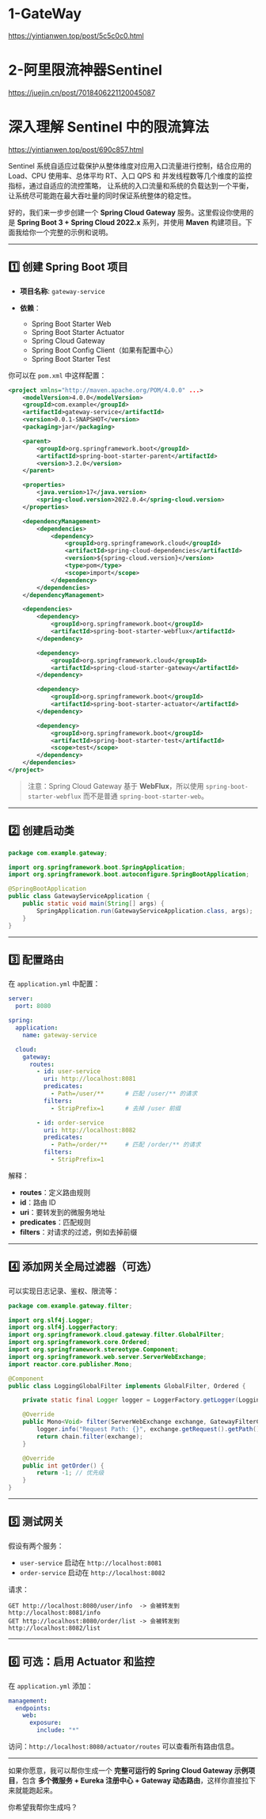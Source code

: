 # 1-GateWay

https://yintianwen.top/post/5c5c0c0.html

# 2-阿里限流神器Sentinel
https://juejin.cn/post/7018406221120045087

# 深入理解 Sentinel 中的限流算法
https://yintianwen.top/post/690c857.html

Sentinel 系统自适应过载保护从整体维度对应用入口流量进行控制，结合应用的 Load、CPU 使用率、总体平均 RT、入口 QPS 和
并发线程数等几个维度的监控指标，通过自适应的流控策略，
让系统的入口流量和系统的负载达到一个平衡，让系统尽可能跑在最大吞吐量的同时保证系统整体的稳定性。



好的，我们来一步步创建一个 **Spring Cloud Gateway** 服务。这里假设你使用的是 **Spring Boot 3 + Spring Cloud 2022.x** 系列，并使用 **Maven** 构建项目。下面我给你一个完整的示例和说明。

---

## 1️⃣ 创建 Spring Boot 项目

* **项目名称**: `gateway-service`
* **依赖**：

    * Spring Boot Starter Web
    * Spring Boot Starter Actuator
    * Spring Cloud Gateway
    * Spring Boot Config Client（如果有配置中心）
    * Spring Boot Starter Test

你可以在 `pom.xml` 中这样配置：

```xml
<project xmlns="http://maven.apache.org/POM/4.0.0" ...>
    <modelVersion>4.0.0</modelVersion>
    <groupId>com.example</groupId>
    <artifactId>gateway-service</artifactId>
    <version>0.0.1-SNAPSHOT</version>
    <packaging>jar</packaging>

    <parent>
        <groupId>org.springframework.boot</groupId>
        <artifactId>spring-boot-starter-parent</artifactId>
        <version>3.2.0</version>
    </parent>

    <properties>
        <java.version>17</java.version>
        <spring-cloud.version>2022.0.4</spring-cloud.version>
    </properties>

    <dependencyManagement>
        <dependencies>
            <dependency>
                <groupId>org.springframework.cloud</groupId>
                <artifactId>spring-cloud-dependencies</artifactId>
                <version>${spring-cloud.version}</version>
                <type>pom</type>
                <scope>import</scope>
            </dependency>
        </dependencies>
    </dependencyManagement>

    <dependencies>
        <dependency>
            <groupId>org.springframework.boot</groupId>
            <artifactId>spring-boot-starter-webflux</artifactId>
        </dependency>

        <dependency>
            <groupId>org.springframework.cloud</groupId>
            <artifactId>spring-cloud-starter-gateway</artifactId>
        </dependency>

        <dependency>
            <groupId>org.springframework.boot</groupId>
            <artifactId>spring-boot-starter-actuator</artifactId>
        </dependency>

        <dependency>
            <groupId>org.springframework.boot</groupId>
            <artifactId>spring-boot-starter-test</artifactId>
            <scope>test</scope>
        </dependency>
    </dependencies>
</project>
```

> 注意：Spring Cloud Gateway 基于 **WebFlux**，所以使用 `spring-boot-starter-webflux` 而不是普通 `spring-boot-starter-web`。

---

## 2️⃣ 创建启动类

```java
package com.example.gateway;

import org.springframework.boot.SpringApplication;
import org.springframework.boot.autoconfigure.SpringBootApplication;

@SpringBootApplication
public class GatewayServiceApplication {
    public static void main(String[] args) {
        SpringApplication.run(GatewayServiceApplication.class, args);
    }
}
```

---

## 3️⃣ 配置路由

在 `application.yml` 中配置：

```yaml
server:
  port: 8080

spring:
  application:
    name: gateway-service

  cloud:
    gateway:
      routes:
        - id: user-service
          uri: http://localhost:8081
          predicates:
            - Path=/user/**      # 匹配 /user/** 的请求
          filters:
            - StripPrefix=1      # 去掉 /user 前缀

        - id: order-service
          uri: http://localhost:8082
          predicates:
            - Path=/order/**     # 匹配 /order/** 的请求
          filters:
            - StripPrefix=1
```

解释：

* **routes**：定义路由规则
* **id**：路由 ID
* **uri**：要转发到的微服务地址
* **predicates**：匹配规则
* **filters**：对请求的过滤，例如去掉前缀

---

## 4️⃣ 添加网关全局过滤器（可选）

可以实现日志记录、鉴权、限流等：

```java
package com.example.gateway.filter;

import org.slf4j.Logger;
import org.slf4j.LoggerFactory;
import org.springframework.cloud.gateway.filter.GlobalFilter;
import org.springframework.core.Ordered;
import org.springframework.stereotype.Component;
import org.springframework.web.server.ServerWebExchange;
import reactor.core.publisher.Mono;

@Component
public class LoggingGlobalFilter implements GlobalFilter, Ordered {

    private static final Logger logger = LoggerFactory.getLogger(LoggingGlobalFilter.class);

    @Override
    public Mono<Void> filter(ServerWebExchange exchange, GatewayFilterChain chain) {
        logger.info("Request Path: {}", exchange.getRequest().getPath());
        return chain.filter(exchange);
    }

    @Override
    public int getOrder() {
        return -1; // 优先级
    }
}
```

---

## 5️⃣ 测试网关

假设有两个服务：

* `user-service` 启动在 `http://localhost:8081`
* `order-service` 启动在 `http://localhost:8082`

请求：

```
GET http://localhost:8080/user/info  -> 会被转发到 http://localhost:8081/info
GET http://localhost:8080/order/list -> 会被转发到 http://localhost:8082/list
```

---

## 6️⃣ 可选：启用 Actuator 和监控

在 `application.yml` 添加：

```yaml
management:
  endpoints:
    web:
      exposure:
        include: "*"
```

访问：`http://localhost:8080/actuator/routes` 可以查看所有路由信息。

---

如果你愿意，我可以帮你生成一个 **完整可运行的 Spring Cloud Gateway 示例项目**，包含 **多个微服务 + Eureka 注册中心 + Gateway 动态路由**，这样你直接拉下来就能跑起来。

你希望我帮你生成吗？
